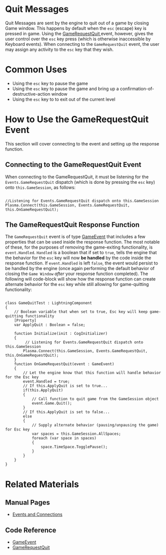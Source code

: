 # Quit Messages
Quit Messages are sent by the engine to quit out of a game by closing Game window. This happens by default when the `esc` (escape) key is pressed in game. Using the [ GameRequestQuit  ](https://github.com/PlasmaEngine/PlasmaDocs/tree/master/docs/C%2B%2B/code_reference/event_reference.markdown#gamerequestquit) event, however, gives the user control over the `esc` key press (which is otherwise inaccessible by Keyboard events). When connecting to the `GameRequestQuit` event, the user may assign any activity to the `esc` key that they wish. 

# Common Uses
 - Using the `esc` key to pause the game
 - Using the `esc` key to pause the game and bring up a confirmation-of-destructive-action window
 - Using the `esc` key to to exit out of the current level

# How to Use the GameRequestQuit Event
This section will cover connecting to the event and setting up the response function.

## Connecting to the GameRequestQuit Event
When connecting to the GameRequestQuit, it must be listening for the `Events.GameRequestQuit` dispatch (which is done by pressing the `esc` key) onto `this.GameSession`, as follows:

<pre><code class="language-csharp">
//Listening for Events.GameRequestQuit dispatch onto this.GameSession
Plasma.Connect(this.GameSession, Events.GameRequestQuit, this.OnGameRequestQuit);
</code></pre>

## The GameRequestQuit Response Function
The `GameRequestQuit` event is of type [GameEvent](https://plasmaengine.github.io/PlasmaDocs/Manual/code_reference/class_reference/gameevent.markdown)  that includes a few properties that can be used inside the response function. The most notable of these, for the purposes of removing the game-exiting functionality, is `event.Handled`. `Handled` is a boolean that if set to `true`, tells the engine that the behavior for the `esc` key will now **be handled** by the code inside the response function. If `event.Handled` is left `false`, the event would persist to be handled by the engine (once again performing the default behavior of closing the `Game Window` *after* your response function completed).
The following will code-block will show how the response function can create alternate behavior for the `esc` key while still allowing for game-quitting functionality:

<pre><code class="language-csharp">
class GameQuitTest : LightningComponent
{
    // Boolean variable that when set to true, Esc key will keep game-quitting functionality
    [Property]
    var ApplyQuit : Boolean = false;

    function Initialize(init : CogInitializer)
    {
         // Listening for Events.GameRequestQuit dispatch onto this.GameSession
        Plasma.Connect(this.GameSession, Events.GameRequestQuit, this.OnGameRequestQuit);
    }
    function OnGameRequestQuit(event : GameEvent)
    {
        // Let the engine know that this function will handle behavior for the Esc key
        event.Handled = true;
        // If this.ApplyQuit is set to true...
        if(this.ApplyQuit)
        {
            // Call function to quit game from the GameSession object
            event.Game.Quit();
        }
        // If this.ApplyQuit is set to false...
        else
        {
            // Supply alternate behavior (pausing/unpausing the game) for Esc key
            var spaces = this.GameSession.AllSpaces;
            foreach (var space in spaces)
            {
                space.TimeSpace.TogglePause();
            }
        }
    }
}
</code></pre>

# Related Materials
## Manual Pages
- [Events and Connections](https://plasmaengine.github.io/PlasmaDocs/Manual/scripting/eventsandconnections.markdown)

## Code Reference
- [GameEvent](https://plasmaengine.github.io/PlasmaDocs/Manual/code_reference/class_reference/gameevent.markdown) 
- [ GameRequestQuit  ](https://github.com/PlasmaEngine/PlasmaDocs/tree/master/docs/C%2B%2B/code_reference/event_reference.markdown#gamerequestquit)